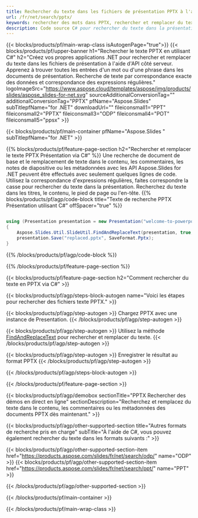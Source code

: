 ```yaml
---
title: Rechercher du texte dans les fichiers de présentation PPTX à l'aide de .NET
url: /fr/net/search/pptx/
keywords: rechercher des mots dans PPTX, rechercher et remplacer du texte dans PPTX, rechercher du texte PPTX
description: Code source C# pour rechercher du texte dans la présentation PPTX.
---
```


{{< blocks/products/pf/main-wrap-class isAutogenPage="true">}}
{{< blocks/products/pf/upper-banner h1="Rechercher le texte PPTX en utilisant C#" h2="Créez vos propres applications .NET pour rechercher et remplacer du texte dans les fichiers de présentation à l'aide d'API côté serveur. Apprenez à trouver toutes les entrées d'un mot ou d'une phrase dans les documents de présentation. Recherche de texte par correspondance exacte des données et correspondance des expressions régulières." logoImageSrc="https://www.aspose.cloud/templates/aspose/img/products/slides/aspose_slides-for-net.svg" sourceAdditionalConversionTag="" additionalConversionTag="PPTX" pfName="Aspose.Slides" subTitlepfName="for .NET" downloadUrl="" fileiconsmall1="PPT" fileiconsmall2="PPTX" fileiconsmall3="ODP" fileiconsmall4="POT" fileiconsmall5="ppsx" >}}

{{< blocks/products/pf/main-container pfName="Aspose.Slides " subTitlepfName="for .NET" >}}

{{% blocks/products/pf/feature-page-section  h2="Rechercher et remplacer le texte PPTX Présentation via C#" %}}
Une recherche de document de base et le remplacement de texte dans le contenu, les commentaires, les notes de diapositive ou les métadonnées avec les API Aspose.Slides for .NET peuvent être effectués avec seulement quelques lignes de code. Utilisez la correspondance d'expressions régulières, faites correspondre la casse pour rechercher du texte dans la présentation. Recherchez du texte dans les titres, le contenu, le pied de page ou l'en-tête.
{{% blocks/products/pf/agp/code-block title="Texte de recherche PPTX Présentation utilisant C#" offSpacer="true" %}}

```cs

using (Presentation presentation = new Presentation("welcome-to-powerpoint.pptx"))
{
    Aspose.Slides.Util.SlideUtil.FindAndReplaceText(presentation, true, "PowerPoint", "Aspose.Slides", null);
    presentation.Save("replaced.pptx", SaveFormat.Pptx);
}
```

{{% /blocks/products/pf/agp/code-block %}}

{{% /blocks/products/pf/feature-page-section %}}

{{< blocks/products/pf/feature-page-section  h2="Comment rechercher du texte en PPTX via C#" >}}

{{< blocks/products/pf/agp/steps-block-autogen name="Voici les étapes pour rechercher des fichiers texte PPTX." >}}

{{< blocks/products/pf/agp/step-autogen >}}
Chargez PPTX avec une instance de Presentation.
{{< /blocks/products/pf/agp/step-autogen >}}

{{< blocks/products/pf/agp/step-autogen >}}
Utilisez la méthode [FindAndReplaceText](https://reference.aspose.com/slides/net/aspose.slides.util/slideutil/findandreplacetext/) pour rechercher et remplacer du texte.
{{< /blocks/products/pf/agp/step-autogen >}}

{{< blocks/products/pf/agp/step-autogen >}}
Enregistrer le résultat au format PPTX
{{< /blocks/products/pf/agp/step-autogen >}}

{{< /blocks/products/pf/agp/steps-block-autogen >}}

{{< /blocks/products/pf/feature-page-section >}}

{{< blocks/products/pf/agp/demobox sectionTitle="PPTX Rechercher des démos en direct en ligne" sectionDescription="Recherchez et remplacez du texte dans le contenu, les commentaires ou les métadonnées des documents PPTX dès maintenant." >}}

{{< blocks/products/pf/agp/other-supported-section title="Autres formats de recherche pris en charge" subTitle="À l'aide de C#, vous pouvez également rechercher du texte dans les formats suivants :" >}}

{{< blocks/products/pf/agp/other-supported-section-item href="https://products.aspose.com/slides/fr/net/search/odp/" name="ODP" >}}
{{< blocks/products/pf/agp/other-supported-section-item href="https://products.aspose.com/slides/fr/net/search/ppt/" name="PPT" >}}


{{< /blocks/products/pf/agp/other-supported-section >}}

{{< /blocks/products/pf/main-container >}}
    
{{< /blocks/products/pf/main-wrap-class >}}